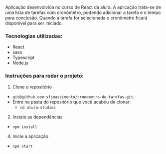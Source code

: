 Aplicação desenvolvida no curso de React da alura. A aplicação trata-se de uma lista de tarefas com cronômetro, podendo adicionar a tarefa e o tempo para conclusão. Quando a tarefa for selecionada o cronômetro ficará disponível para ser iniciado.

### Tecnologias utilizadas:
  * React
  * sass
  * Typescript
  * Node.js

### Instruções para rodar o projeto:

1. Clone o repositório
  * `git@github.com:sfsnascimento/cronometro-de-tarefas.git`.
  * Entre na pasta do repositório que você acabou de clonar:
    * `cd alura-studies`

2. Instale as dependências
  * `npm install`

4. Inicie a aplicação
  * `npm start`

